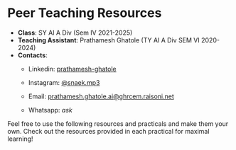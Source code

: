 # Peer Teaching Resources
- **Class**: SY AI A Div (Sem IV 2021-2025)
- **Teaching Assistant**: Prathamesh Ghatole (TY AI A Div SEM VI 2020-2024)
- **Contacts**: 
  - Linkedin: [prathamesh-ghatole](https://www.linkedin.com/in/prathamesh-ghatole/)

  - Instagram: [@snaek.mp3](https://www.instagram.com/snaek.mp3)

  - Email: [prathamesh.ghatole.ai@ghrcem.raisoni.net](mailto:prathamesh.ghatole.ai@ghrcem.raisoni.net)

  - Whatsapp: *ask*

Feel free to use the following resources and practicals and make them your own.
Check out the resources provided in each practical for maximal learning!